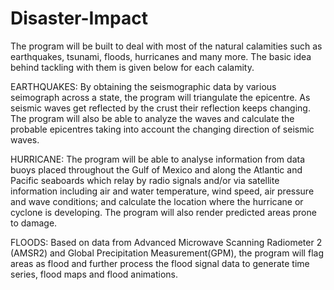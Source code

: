 # Disaster-Impact
The program will be built to deal with most of the natural calamities such as earthquakes, tsunami, floods, hurricanes and many more. The basic idea behind tackling with them is given below for each calamity.

EARTHQUAKES: By obtaining the seismographic data by various seimograph across a state, the program will triangulate the epicentre. As seismic waves get reflected by the crust their reflection keeps changing. The program will also be able to analyze the waves and calculate the probable epicentres taking into account the changing direction of seismic waves.

HURRICANE: The program will be able to analyse information from data buoys placed throughout the Gulf of Mexico and along the Atlantic and Pacific seaboards which relay by radio signals and/or via satellite information including air and water temperature, wind speed, air pressure and wave conditions; and calculate the location where the hurricane or cyclone is developing. The program will also render predicted areas prone to damage.

FLOODS: Based on data from Advanced Microwave Scanning Radiometer 2 (AMSR2) and Global Precipitation Measurement(GPM), the program will flag areas as flood and further process the flood signal data to generate time series, flood maps and flood animations.
